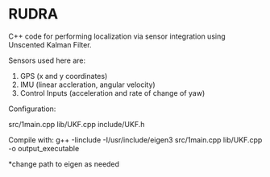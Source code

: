 # RUDRA

C++ code for performing localization via sensor integration using Unscented Kalman Filter. 

Sensors used here are:
1. GPS (x and y coordinates)
2. IMU (linear accleration, angular velocity)
3. Control Inputs (acceleration and rate of change of yaw)

Configuration:

src/1main.cpp
lib/UKF.cpp
include/UKF.h

Compile with:
g++ -Iinclude -I/usr/include/eigen3 src/1main.cpp lib/UKF.cpp -o output_executable

*change path to eigen as needed
